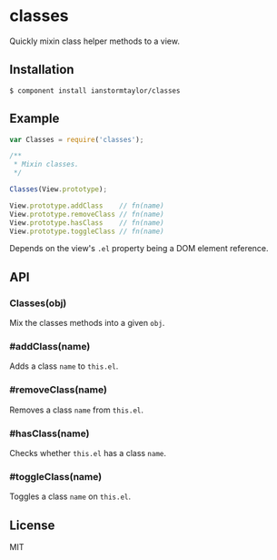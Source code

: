 # classes

  Quickly mixin class helper methods to a view.

## Installation

    $ component install ianstormtaylor/classes

## Example

```js
var Classes = require('classes');

/**
 * Mixin classes.
 */

Classes(View.prototype);

View.prototype.addClass    // fn(name)
View.prototype.removeClass // fn(name)
View.prototype.hasClass    // fn(name)
View.prototype.toggleClass // fn(name)
```

Depends on the view's `.el` property being a DOM element reference.

## API

### Classes(obj)
  Mix the classes methods into a given `obj`.

### #addClass(name)
  Adds a class `name` to `this.el`.

### #removeClass(name)
  Removes a class `name` from `this.el`.

### #hasClass(name)
  Checks whether `this.el` has a class `name`.

### #toggleClass(name)
  Toggles a class `name` on `this.el`.

## License

  MIT
